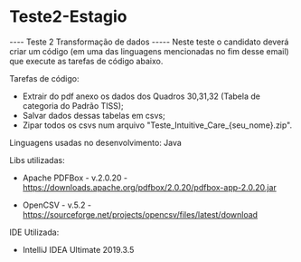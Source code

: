 # Teste2-Estagio
---- Teste 2 Transformação de dados -----  Neste teste o candidato deverá criar um código (em uma das linguagens mencionadas no fim desse email) 
que execute as tarefas de código abaixo. 

Tarefas de código:     
- Extrair do pdf anexo os dados dos Quadros 30,31,32 (Tabela de categoria do Padrão TISS);     
- Salvar dados dessas tabelas em csvs;     
- Zipar todos os csvs num arquivo "Teste_Intuitive_Care_{seu_nome}.zip".



Linguagens usadas no desenvolvimento:
Java

Libs utilizadas:

- Apache PDFBox - v.2.0.20 - https://downloads.apache.org/pdfbox/2.0.20/pdfbox-app-2.0.20.jar

- OpenCSV - v.5.2 - https://sourceforge.net/projects/opencsv/files/latest/download

IDE Utilizada:

- IntelliJ IDEA Ultimate 2019.3.5
